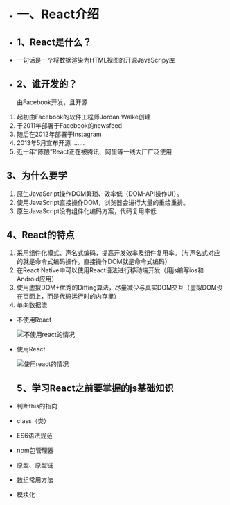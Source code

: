 - # 一、React介绍
- 
  ## 1、React是什么？

- 一句话是一个将数据渲染为HTML视图的开源JavaScripy库
- 
  ## 2、谁开发的？
  
  由Facebook开发，且开源

1. 起初由Facebook的软件工程师Jordan Walke创建
2. 于2011年部署于Facebook的newsfeed
3. 随后在2012年部署于Instagram
4. 2013年5月宣布开源
  .......
5. 近十年“陈酿”React正在被腾讯、阿里等一线大厂广泛使用

## 3、为什么要学

1. 原生JavaScript操作DOM繁琐、效率低（DOM-API操作UI）。
2. 使用JavaScript直接操作DOM，浏览器会进行大量的重绘重排。
3. 原生JavaScript没有组件化编码方案，代码复用率低

## 4、React的特点

1. 采用组件化模式、声名式编码，提高开发效率及组件复用率。（与声名式对应的就是命令式编码操作。直接操作DOM就是命令式编码）
2. 在React Native中可以使用React语法进行移动端开发（用js编写ios和Android应用）
3. 使用虚拟DOM+优秀的Diffing算法，尽量减少与真实DOM交互（虚拟DOM没在页面上，而是代码运行时的内存里）
4. 单向数据流
- 不使用React

  ![不使用react的情况](https://gitee.com/Jeren/cloudimages/raw/master/img/不使用react的情况.png)

- 使用React

  ![使用react的情况](https://gitee.com/Jeren/cloudimages/raw/master/img/使用react的情况.png)
  
  ## 5、学习React之前要掌握的js基础知识

- 判断this的指向
- class（类）
- ES6语法规范
- npm包管理器
- 原型、原型链
- 数组常用方法
- 模块化
